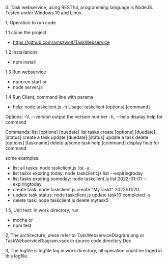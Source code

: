 0: Task webservice, using RESTful, programming language is NodeJS. Tested under Windows 10 and Linux.


1, Operation to run code

1.1 clone the project
* https://github.com/amszwolf/TaskWebservice

1.2  Installations
* npm install

1.3  Run webservice
* npm run start
or 
* node server.js

1.4 Run Client, command line with params
* help: node taskclient.js -h
Usage: taskclient [options] [command]

Options:
  -V, --version                                   output the version number
  -h, --help                                      display help for command

Commands:
  list [options] [duedate]                        list tasks
  create [options] <taskname> [duedate] [status]  create a task
  update <taskname> [duedate] [status]            update a task
  delete [options] [taskname]                     delete a/some task
  help [command]                                  display help for command

  some examples:
* list all tasks: node taskclient.js list  -a
* list tasks expiring today: node taskclient.js list  --expiringtoday
* list tasks expiring someday: node taskclient.js list 2022-01-01 --expiringtoday
* create task: node taskclient.js create "MyTask1" 2022/01/20
* update task status: node taskclient.js update task10 completed -s
* delete task: node taskclient.js delete mytask5

1.5, Unit test:
In work directory, run 
* mocha 
or
* npm test

2, The architecture, plese refer to TaskWebserviceDiagram.png or TaskWebserviceDiagram.vsdx in source code directory Doc

3, The logfile is logfile.log in work directory, all operation could be loged in this logfile. 